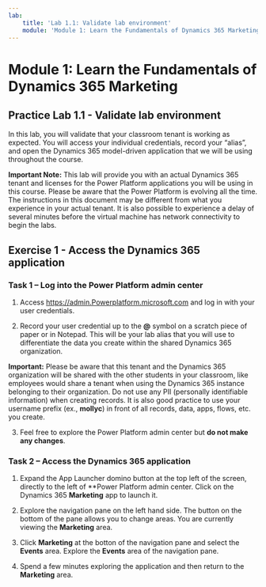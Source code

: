 ```yaml
---
lab:
    title: 'Lab 1.1: Validate lab environment'
    module: 'Module 1: Learn the Fundamentals of Dynamics 365 Marketing'
---
```



Module 1: Learn the Fundamentals of Dynamics 365 Marketing
========================

## Practice Lab 1.1 - Validate lab environment 

In this lab, you will validate that your classroom tenant is working as expected. You will access your individual credentials, record your “alias”, and open the Dynamics 365 model-driven application that we will be using throughout the course. 

**Important Note:** This lab will provide you with an actual Dynamics 365 tenant
and licenses for the Power Platform applications you will be using in this
course. Please be aware that the Power Platform is evolving all the time. The
instructions in this document may be different from what you experience in your
actual tenant. It is also possible to experience a delay of several
minutes before the virtual machine has network connectivity to begin the labs.

Exercise 1 - Access the Dynamics 365 application
---------------------------------------------------

### Task 1 – Log into the Power Platform admin center

1.  Access <https://admin.Powerplatform.microsoft.com> and log in with your user credentials.

2. Record your user credential up to the **@** symbol on a scratch piece of paper or in Notepad. This will be your lab alias that you will use to differentiate the data you create within the shared Dynamics 365 organization. 

**Important:** Please be aware that this tenant and the Dynamics 365 organization will be shared with the other students in your classroom, like employees would share a tenant when using the Dynamics 365 instance belonging to their organization. Do not use any PII (personally identifiable information) when creating records. It is also good practice to use your username prefix (ex., **mollyc**) in front of all records, data, apps, flows, etc. you create.

3. Feel free to explore the Power Platform admin center but **do not make any changes**.

### Task 2 – Access the Dynamics 365 application

1.  Expand the App Launcher domino button at the top left of the screen, directly to the left of **Power Platform admin center. Click on the Dynamics 365 **Marketing** app to launch it.

2.  Explore the navigation pane on the left hand side. The button on the bottom of the pane allows you to change areas. You are currently viewing the **Marketing** area. 

3.  Click **Marketing** at the botton of the navigation pane and select the **Events** area. Explore the **Events** area of the navigation pane.  

4. Spend a few minutes exploring the application and then return to the **Marketing** area.
